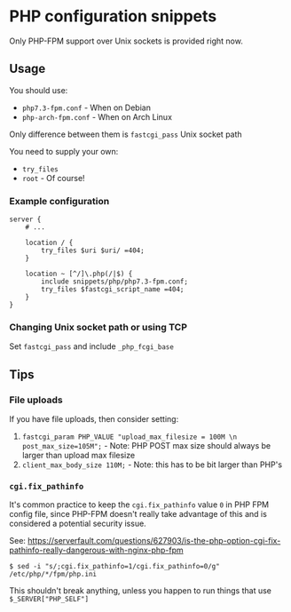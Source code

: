 # PHP configuration snippets

Only PHP-FPM support over Unix sockets is provided right now.

## Usage

You should use:
- `php7.3-fpm.conf` - When on Debian
- `php-arch-fpm.conf` - When on Arch Linux

Only difference between them is `fastcgi_pass` Unix socket path

You need to supply your own:
- `try_files`
- `root` - Of course!

### Example configuration

```nginx
server {
    # ...

    location / {
        try_files $uri $uri/ =404;
    }

    location ~ [^/]\.php(/|$) {
        include snippets/php/php7.3-fpm.conf;
        try_files $fastcgi_script_name =404;
    }
}
```

### Changing Unix socket path or using TCP

Set `fastcgi_pass` and include `_php_fcgi_base`

## Tips

### File uploads
If you have file uploads, then consider setting:
1) `fastcgi_param PHP_VALUE "upload_max_filesize = 100M \n post_max_size=105M";` - Note: PHP POST max size should always be larger than upload max filesize
2) `client_max_body_size 110M;` - Note: this has to be bit larger than PHP's

### `cgi.fix_pathinfo`
It's common practice to keep the `cgi.fix_pathinfo` value `0` in PHP FPM config file, since PHP-FPM doesn't really take advantage of this and is considered a potential security issue.

See: https://serverfault.com/questions/627903/is-the-php-option-cgi-fix-pathinfo-really-dangerous-with-nginx-php-fpm

```
$ sed -i "s/;cgi.fix_pathinfo=1/cgi.fix_pathinfo=0/g" /etc/php/*/fpm/php.ini
```

This shouldn't break anything, unless you happen to run things that use `$_SERVER["PHP_SELF"]`
